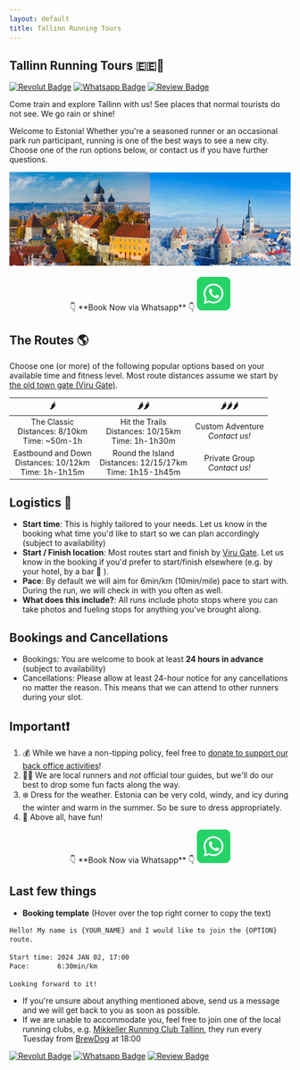 ```yaml
---
layout: default
title: Tallinn Running Tours
---
```


## Tallinn Running Tours 🇪🇪🏃

[![Revolut Badge](https://img.shields.io/badge/Donate-Revolut-000080?logo=revolut&logoColor=fff&style=flat-square)](https://revolut.me/isaacvui7)
[![Whatsapp Badge](https://img.shields.io/badge/Book_now-WhatsApp-00A36C?logo=whatsapp&style=flat-square)](https://revolut.me/isaacvui7)
[![Review Badge](https://img.shields.io/badge/Rate_us-Google-C70039?logo=google)](https://google.com)

Come train and explore Tallinn with us! See places that normal tourists do not see. We go rain or shine!

Welcome to Estonia! Whether you're a seasoned runner or an occasional park run participant, running is one of the best ways to see a new city. Choose one of the run options below, or contact us if you have further questions.

<center><img src="img/istockphoto-497485376-612x612.jpg" width="50%"/><img src="img/istockphoto-158837167-612x612.jpg" width="50%"/></center>

<br />

<center>
👇 **Book Now via Whatsapp** 👇

<img src="img/whatsapp.svg" height="60"/>
</center>

## The Routes :earth_americas:
Choose one (or more) of the following popular options based on your available time and fitness level. Most route distances assume we start by [the old town gate (Viru Gate)](https://maps.app.goo.gl/N3jNP5vX5Eu6wLve6).

|              :hot_pepper:                 |             :hot_pepper::hot_pepper:                 |       :hot_pepper::hot_pepper::hot_pepper:                   |
|:-----------------------------:|:----------------------------:|:------------------------:|
|  The Classic <br /> Distances: 8/10km <br /> Time: ~50m-1h |  Hit the Trails <br /> Distances: 10/15km <br /> Time: 1h-1h30m | Custom Adventure <br /> _Contact us!_ |
| Eastbound and Down <br /> Distances: 10/12km <br /> Time: 1h-1h15m | Round the Island <br /> Distances: 12/15/17km <br /> Time: 1h15-1h45m | Private Group <br /> _Contact us!_|

## Logistics :truck:
- **Start time**: This is highly tailored to your needs. Let us know in the booking what time you'd like to start so we can plan accordingly (subject to availability)
- **Start / Finish location**: Most routes start and finish by [Viru Gate](https://maps.app.goo.gl/N3jNP5vX5Eu6wLve6). Let us know in the booking if you'd prefer to start/finish elsewhere (e.g. by your hotel, by a bar 🍺 ).
- **Pace**: By default we will aim for 6min/km (10min/mile) pace to start with. During the run, we will check in with you often as well. 
- **What does this include?**: All runs include photo stops where you can take photos and fueling stops for anything you've brought along.

## Bookings and Cancellations
- Bookings: You are welcome to book at least **24 hours in advance** (subject to availability)
- Cancellations: Please allow at least 24-hour notice for any cancellations no matter the reason. This means that we can attend to other runners during your slot.


## Important❗
1. 💰 While we have a non-tipping policy, feel free to [donate to support our back office activities](https://revolut.me/isaacvui7)!
2. 🏃‍♂️ We are local runners and _not_ official tour guides, but we'll do our best to drop some fun facts along the way. 
3. ❄️ Dress for the weather. Estonia can be very cold, windy, and icy during the winter and warm in the summer. So be sure to dress appropriately.
4. 🎉 Above all, have fun!


<center>
👇 **Book Now via Whatsapp** 👇

<img src="img/whatsapp.svg" height="60"/>
</center>

## Last few things
- **Booking template** (Hover over the top right corner to copy the text)
```
Hello! My name is {YOUR_NAME} and I would like to join the {OPTION} route.

Start time: 2024 JAN 02, 17:00
Pace:       6:30min/km

Looking forward to it!
```

- If you're unsure about anything mentioned above, send us a message and we will get back to you as soon as possible.
- If we are unable to accommodate you, feel free to join one of the local running clubs, e.g. [Mikkeller Running Club Tallinn](https://www.facebook.com/mrc.tallinn/), they run every Tuesday from [BrewDog](https://maps.app.goo.gl/8fXQMqgmR4BzzTs57) at 18:00

[![Revolut Badge](https://img.shields.io/badge/Donate-Revolut-000080?logo=revolut&logoColor=fff&style=flat-square)](https://revolut.me/isaacvui7)
[![Whatsapp Badge](https://img.shields.io/badge/Book_now-WhatsApp-00A36C?logo=whatsapp&style=flat-square)](https://revolut.me/isaacvui7)
[![Review Badge](https://img.shields.io/badge/Rate_us-Google-C70039?logo=google)](https://google.com)